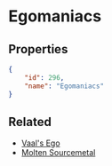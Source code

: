 # Egomaniacs

<no description available>

## Properties

```json
{
    "id": 296,
    "name": "Egomaniacs"
}
```

## Related

- [Vaal's Ego](../items/18405-vaal-s-ego.md)
- [Molten Sourcemetal](../items/18409-molten-sourcemetal.md)

